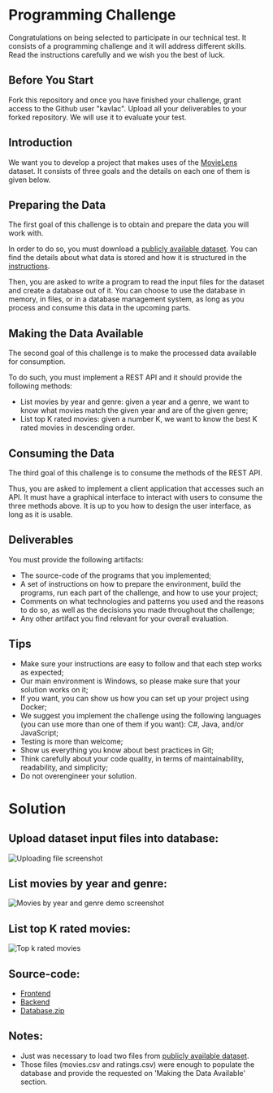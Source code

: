 # Programming Challenge

Congratulations on being selected to participate in our technical test. It consists of a programming challenge and it
will address different skills. Read the instructions carefully and we wish you the best of luck.

## Before You Start

Fork this repository and once you have finished your challenge, grant access to the Github user "kavlac". Upload all
your deliverables to your forked repository. We will use it to evaluate your test.

## Introduction

We want you to develop a project that makes uses of the [MovieLens](https://grouplens.org/datasets/movielens/) dataset.
It consists of three goals and the details on each one of them is given below.

## Preparing the Data

The first goal of this challenge is to obtain and prepare the data you will work with.

In order to do so, you must download
a [publicly available dataset](http://files.grouplens.org/datasets/movielens/ml-25m.zip). You can find the details about
what data is stored and how it is structured in
the [instructions](http://files.grouplens.org/datasets/movielens/ml-25m-README.html).

Then, you are asked to write a program to read the input files for the dataset and create a database out of it. You can
choose to use the database in memory, in files, or in a database management system, as long as you process and consume
this data in the upcoming parts.

## Making the Data Available

The second goal of this challenge is to make the processed data available for consumption.

To do such, you must implement a REST API and it should provide the following methods:

- List movies by year and genre: given a year and a genre, we want to know what movies match the given year and are of
  the given genre;
- List top K rated movies: given a number K, we want to know the best K rated movies in descending order.

## Consuming the Data

The third goal of this challenge is to consume the methods of the REST API.

Thus, you are asked to implement a client application that accesses such an API. It must have a graphical interface to
interact with users to consume the three methods above. It is up to you how to design the user interface, as long as it
is usable.

## Deliverables

You must provide the following artifacts:

- The source-code of the programs that you implemented;
- A set of instructions on how to prepare the environment, build the programs, run each part of the challenge, and how
  to use your project;
- Comments on what technologies and patterns you used and the reasons to do so, as well as the decisions you made
  throughout the challenge;
- Any other artifact you find relevant for your overall evaluation.

## Tips

- Make sure your instructions are easy to follow and that each step works as expected;
- Our main environment is Windows, so please make sure that your solution works on it;
- If you want, you can show us how you can set up your project using Docker;
- We suggest you implement the challenge using the following languages (you can use more than one of them if you want):
  C#, Java, and/or JavaScript;
- Testing is more than welcome;
- Show us everything you know about best practices in Git;
- Think carefully about your code quality, in terms of maintainability, readability, and simplicity;
- Do not overengineer your solution.

# Solution

## Upload dataset input files into database:

![Uploading file screenshot](https://user-images.githubusercontent.com/38573913/115170338-6974e200-a08e-11eb-92df-b65d2c6f8231.png)

## List movies by year and genre:

![Movies by year and genre demo screenshot](https://user-images.githubusercontent.com/38573913/115170372-7c87b200-a08e-11eb-9a98-b1773967134b.png)

## List top K rated movies:

![Top k rated movies](https://user-images.githubusercontent.com/38573913/115170395-8c9f9180-a08e-11eb-95bd-54a8855080a2.png)

## Source-code:

* [Frontend](movies-frontend/README.md)
* [Backend](movies-backend/README.md)
* [Database.zip](https://github.com/alextole2/programming-challenge-april21/files/6332703/Database.zip)

## Notes:

- Just was necessary to load two files
  from [publicly available dataset](http://files.grouplens.org/datasets/movielens/ml-25m.zip).
- Those files (movies.csv and ratings.csv) were enough to populate the database and provide the requested on 'Making the
  Data Available' section.
